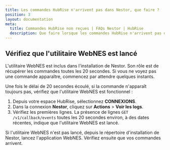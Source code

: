 ```yaml
---
title: Les commandes HubRise n'arrivent pas dans Nestor, que faire ?
position: 3
layout: documentation
meta:
  title: Commandes HubRise non reçues | FAQs Nestor | HubRise
  description: Que faire lorsque les commandes HubRise n'arrivent pas dans Nestor.
---
```


## Vérifiez que l'utilitaire WebNES est lancé

L'utilitaire WebNES est inclus dans l'installation de Nestor. Son rôle est de récupérer les commandes toutes les 20 secondes. Si vous ne voyez pas une commande apparaître, commencez par attendre quelques instants.

Une fois le délai de 20 secondes écoulé, si la commande n'apparaît toujours pas, vérifiez que l'utilitaire WebNES est fonctionnel :

1. Depuis votre espace HubRise, sélectionnez **CONNEXIONS**.
1. Dans la connexion **Nestor**, cliquez sur **Actions** > **Voir les logs**.
1. Vérifiez les premières lignes. La présence de lignes `GET /v1/callback/events` toutes les 20 secondes environ, à des dates récentes, indique que l'utilitaire WebNES est lancé.

Si l'utilitaire WebNES n'est pas lancé, depuis le répertoire d'installation de Nestor, lancez l'application WebNES. Vérifiez ensuite que vos commandes arrivent.
